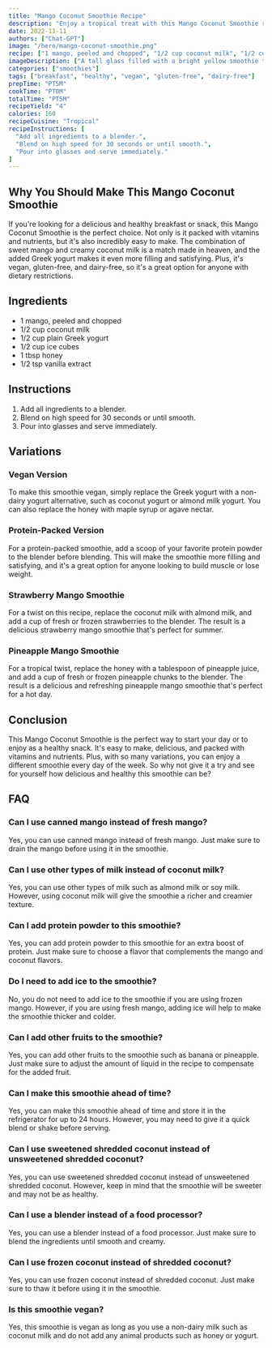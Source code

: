 ```yaml
---
title: "Mango Coconut Smoothie Recipe"
description: "Enjoy a tropical treat with this Mango Coconut Smoothie recipe. It’s the perfect blend of sweet and creamy, and it's super easy to make!"
date: 2022-11-11 
authors: ["Chat-GPT"]
image: "/hero/mango-coconut-smoothie.png"
recipe: ["1 mango, peeled and chopped", "1/2 cup coconut milk", "1/2 cup plain Greek yogurt", "1/2 cup ice cubes", "1 tbsp honey", "1/2 tsp vanilla extract"]
imageDescription: ["A tall glass filled with a bright yellow smoothie topped with shredded coconut and a fresh slice of mango"]
categories: ["smoothies"]
tags: ["breakfast", "healthy", "vegan", "gluten-free", "dairy-free"]
prepTime: "PT5M"
cookTime: "PT0M"
totalTime: "PT5M"
recipeYield: "4"
calories: 160
recipeCuisine: "Tropical"
recipeInstructions: [
  "Add all ingredients to a blender.",
  "Blend on high speed for 30 seconds or until smooth.",
  "Pour into glasses and serve immediately."
]
---
```


## Why You Should Make This Mango Coconut Smoothie

If you're looking for a delicious and healthy breakfast or snack, this Mango Coconut Smoothie is the perfect choice. Not only is it packed with vitamins and nutrients, but it's also incredibly easy to make. The combination of sweet mango and creamy coconut milk is a match made in heaven, and the added Greek yogurt makes it even more filling and satisfying. Plus, it's vegan, gluten-free, and dairy-free, so it's a great option for anyone with dietary restrictions.

## Ingredients

- 1 mango, peeled and chopped
- 1/2 cup coconut milk
- 1/2 cup plain Greek yogurt
- 1/2 cup ice cubes
- 1 tbsp honey
- 1/2 tsp vanilla extract

## Instructions

1. Add all ingredients to a blender.
2. Blend on high speed for 30 seconds or until smooth.
3. Pour into glasses and serve immediately.

## Variations

### Vegan Version

To make this smoothie vegan, simply replace the Greek yogurt with a non-dairy yogurt alternative, such as coconut yogurt or almond milk yogurt. You can also replace the honey with maple syrup or agave nectar.

### Protein-Packed Version

For a protein-packed smoothie, add a scoop of your favorite protein powder to the blender before blending. This will make the smoothie more filling and satisfying, and it's a great option for anyone looking to build muscle or lose weight.

### Strawberry Mango Smoothie

For a twist on this recipe, replace the coconut milk with almond milk, and add a cup of fresh or frozen strawberries to the blender. The result is a delicious strawberry mango smoothie that's perfect for summer.

### Pineapple Mango Smoothie

For a tropical twist, replace the honey with a tablespoon of pineapple juice, and add a cup of fresh or frozen pineapple chunks to the blender. The result is a delicious and refreshing pineapple mango smoothie that's perfect for a hot day.

## Conclusion

This Mango Coconut Smoothie is the perfect way to start your day or to enjoy as a healthy snack. It's easy to make, delicious, and packed with vitamins and nutrients. Plus, with so many variations, you can enjoy a different smoothie every day of the week. So why not give it a try and see for yourself how delicious and healthy this smoothie can be?

## FAQ

### Can I use canned mango instead of fresh mango?

Yes, you can use canned mango instead of fresh mango. Just make sure to drain the mango before using it in the smoothie.

### Can I use other types of milk instead of coconut milk?

Yes, you can use other types of milk such as almond milk or soy milk. However, using coconut milk will give the smoothie a richer and creamier texture.

### Can I add protein powder to this smoothie?

Yes, you can add protein powder to this smoothie for an extra boost of protein. Just make sure to choose a flavor that complements the mango and coconut flavors.

### Do I need to add ice to the smoothie?

No, you do not need to add ice to the smoothie if you are using frozen mango. However, if you are using fresh mango, adding ice will help to make the smoothie thicker and colder.

### Can I add other fruits to the smoothie?

Yes, you can add other fruits to the smoothie such as banana or pineapple. Just make sure to adjust the amount of liquid in the recipe to compensate for the added fruit.

### Can I make this smoothie ahead of time?

Yes, you can make this smoothie ahead of time and store it in the refrigerator for up to 24 hours. However, you may need to give it a quick blend or shake before serving.

### Can I use sweetened shredded coconut instead of unsweetened shredded coconut?

Yes, you can use sweetened shredded coconut instead of unsweetened shredded coconut. However, keep in mind that the smoothie will be sweeter and may not be as healthy.

### Can I use a blender instead of a food processor?

Yes, you can use a blender instead of a food processor. Just make sure to blend the ingredients until smooth and creamy.

### Can I use frozen coconut instead of shredded coconut?

Yes, you can use frozen coconut instead of shredded coconut. Just make sure to thaw it before using it in the smoothie.

### Is this smoothie vegan?

Yes, this smoothie is vegan as long as you use a non-dairy milk such as coconut milk and do not add any animal products such as honey or yogurt.